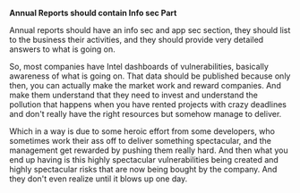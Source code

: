 **Annual Reports should contain Info sec Part**

Annual reports should have an info sec and app sec section, they should list to the business their activities, and they should provide very detailed answers to what is going on.

So, most companies have Intel dashboards of vulnerabilities, basically awareness of what is going on. That data should be published because only then, you can actually make the market work and reward companies. And make them understand that they need to invest and understand the pollution that happens when you have rented projects with crazy deadlines and don't really have the right resources but somehow manage to deliver.

Which in a way is due to some heroic effort from some developers, who sometimes work their ass off to deliver something spectacular, and the management get rewarded by pushing them really hard. And then what you end up having is this highly spectacular vulnerabilities being created and highly spectacular risks that are now being bought by the company. And they don't even realize until it blows up one day.

